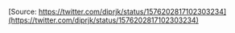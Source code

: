 [Source: https://twitter.com/diprjk/status/1576202817102303234](https://twitter.com/diprjk/status/1576202817102303234)